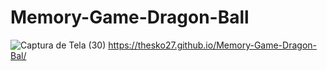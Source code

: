 # Memory-Game-Dragon-Ball
![Captura de Tela (30)](https://github.com/Thesko27/Memory-Game-Dragon-Bal/assets/120025557/a339813e-41c0-401a-9168-75e30eba8874)
https://thesko27.github.io/Memory-Game-Dragon-Bal/
